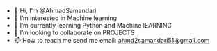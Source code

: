 - 👋 Hi, I’m @AhmadSamandari
- 👀 I’m interested in Machine learning
- 🌱 I’m currently learning Python and Machine lEARNING
- 💞️ I’m looking to collaborate on PROJECTS
- 📫 How to reach me send me email:
ahmd2samandari51@gmail.com

<!---
AhmadSamandari/AhmadSamandari is a ✨ special ✨ repository because its `README.md` (this file) appears on your GitHub profile.
You can click the Preview link to take a look at your changes.
--->
